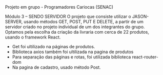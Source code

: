 Projeto  em grupo  - Programadores Cariocas (SENAC)

Módulo 3  – SENDO SERVIDOR
O projeto que consiste utilizar o JASON-SERVER, usando métodos GET, POST, PUT E DELETE, a partir de um servidor criado no projeto individual de um dos integrantes do grupo. Optamos pela escolha da criação da livraria com cerca de 22 produtos, usando o framework React.
- Get foi ultilizado na páginas de produtos.
- Biblioteca axios também foi ultilizada na pagina de produtos 
- Para separação das páginas e rotas, foi utilizada biblioteca react-router-dom
- Na pagina de cadastro, usado método Post. 

